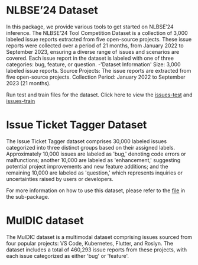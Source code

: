 # NLBSE’24 Dataset
In this package, we provide various tools to get started on NLBSE’24 inference.
The NLBSE'24 Tool Competition Dataset is a collection of 3,000 labeled issue reports 
extracted from five open-source projects. These issue reports were collected over a 
period of 21 months, from January 2022 to September 2023, ensuring a diverse range of 
issues and scenarios are covered. Each issue report in the dataset is labeled with one
of three categories: bug, feature, or question.
-'Dataset Information'
Size: 3,000 labeled issue reports.
Source Projects: The issue reports are extracted from five open-source projects.
Collection Period: January 2022 to September 2023 (21 months).

Run test and train files for the dataset. Click here to view the [issues-test](./datasets/nlbse24/issues_test.csv)
and [issues-train](./datasets/nlbse24/issues_train.csv)
# Issue Ticket Tagger Dataset
The Issue Ticket Tagger dataset comprises 30,000 labeled issues categorized into three distinct
groups based on their assigned labels. Approximately 10,000 issues are labeled as 'bug,' denoting 
code errors or malfunctions; another 10,000 are labeled as 'enhancement,' suggesting potential project
improvements and new feature additions; and the remaining 10,000 are labeled as 'question,' which
represents inquiries or uncertainties raised by users or developers.

For more information on how to use this dataset, please refer to the [file](./datasets/issue_ticket_tagger/issue_ticket_tagger.txt) in the sub-package.

# MulDIC dataset
The MulDIC dataset is a multimodal dataset comprising issues sourced from four popular projects: VS Code, Kubernetes, Flutter, and Roslyn. The dataset includes a total of 460,293 issue reports from these projects, with each issue categorized as either 'bug' or 'feature'.
